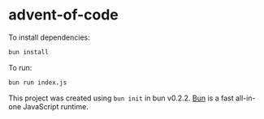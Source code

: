 # advent-of-code

To install dependencies:

```bash
bun install
```

To run:

```bash
bun run index.js
```

This project was created using `bun init` in bun v0.2.2. [Bun](https://bun.sh) is a fast all-in-one JavaScript runtime.
